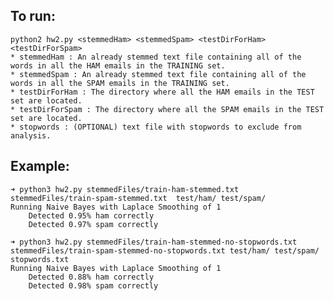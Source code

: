 ## To run:
    python2 hw2.py <stemmedHam> <stemmedSpam> <testDirForHam> <testDirForSpam>
    * stemmedHam : An already stemmed text file containing all of the words in all the HAM emails in the TRAINING set.
    * stemmedSpam : An already stemmed text file containing all of the words in all the SPAM emails in the TRAINING set.
    * testDirForHam : The directory where all the HAM emails in the TEST set are located.
    * testDirForSpam : The directory where all the SPAM emails in the TEST set are located.
    * stopwords : (OPTIONAL) text file with stopwords to exclude from analysis.

## Example:
    ➜ python3 hw2.py stemmedFiles/train-ham-stemmed.txt stemmedFiles/train-spam-stemmed.txt  test/ham/ test/spam/
    Running Naive Bayes with Laplace Smoothing of 1
        Detected 0.95% ham correctly
        Detected 0.97% spam correctly

    ➜ python3 hw2.py stemmedFiles/train-ham-stemmed-no-stopwords.txt stemmedFiles/train-spam-stemmed-no-stopwords.txt test/ham/ test/spam/ stopwords.txt 
    Running Naive Bayes with Laplace Smoothing of 1
        Detected 0.88% ham correctly
        Detected 0.98% spam correctly
